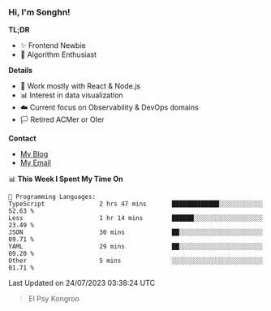 ### Hi, I'm Songhn!

**TL;DR**

- ✨ Frontend Newbie
- 🎈 Algorithm Enthusiast

**Details**

- 🎯 Work mostly with React & Node.js
- 📊 Interest in data visualization
- ☁️ Current focus on Observability & DevOps domains
- 🏳️ Retired ACMer or OIer

**Contact**
- [My Blog](https://blog.songhn.com)
- [My Email](mailto:songhn233@gmail.com)

<!--START_SECTION:waka-->
📊 **This Week I Spent My Time On** 

```text
💬 Programming Languages: 
TypeScript               2 hrs 47 mins       █████████████░░░░░░░░░░░░   52.63 % 
Less                     1 hr 14 mins        ██████░░░░░░░░░░░░░░░░░░░   23.49 % 
JSON                     30 mins             ██░░░░░░░░░░░░░░░░░░░░░░░   09.71 % 
YAML                     29 mins             ██░░░░░░░░░░░░░░░░░░░░░░░   09.20 % 
Other                    5 mins              ░░░░░░░░░░░░░░░░░░░░░░░░░   01.71 % 
```


 Last Updated on 24/07/2023 03:38:24 UTC
<!--END_SECTION:waka-->

> El Psy Kongroo
